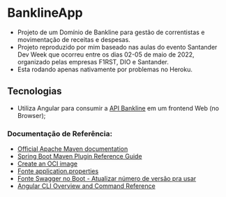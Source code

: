# BanklineApp

* Projeto de um Domínio de Bankline para gestão de correntistas e movimentação de receitas e despesas.
* Projeto reproduzido por mim baseado nas aulas do evento Santander Dev Week que ocorreu entre os dias 02-05 de maio de 2022, organizado pelas empresas F1RST, DIO e Santander.
* Esta rodando apenas nativamente por problemas no Heroku.

## Tecnologias

* Utiliza Angular para consumir a [API Bankline](https://github.com/JeanBrianez/bankline-api) em um frontend Web (no Browser);

### Documentação de Referência:

* [Official Apache Maven documentation](https://maven.apache.org/guides/index.html)
* [Spring Boot Maven Plugin Reference Guide](https://docs.spring.io/spring-boot/docs/2.6.7/maven-plugin/reference/html/)
* [Create an OCI image](https://docs.spring.io/spring-boot/docs/2.6.7/maven-plugin/reference/html/#build-image)
* [Fonte application.properties](https://mkyong.com/spring-boot/spring-boot-spring-data-jpa-postgresql/)
* [Fonte Swagger no Boot - Atualizar número de versão pra usar](https://www.javainuse.com/spring/boot_swagger3)
* [Angular CLI Overview and Command Reference](https://angular.io/cli) 
